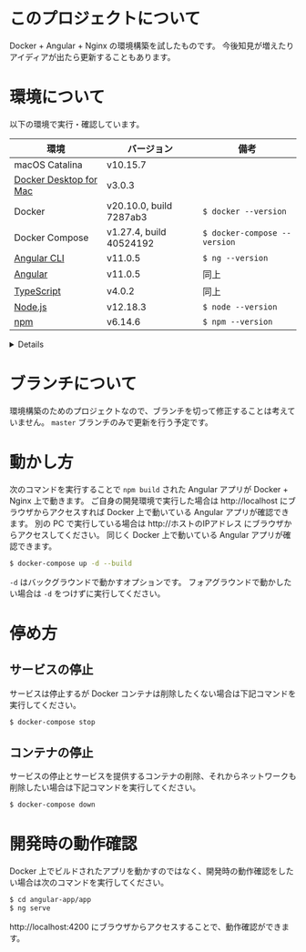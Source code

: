 # このプロジェクトについて
Docker + Angular + Nginx の環境構築を試したものです。
今後知見が増えたりアイディアが出たら更新することもあります。

# 環境について
以下の環境で実行・確認しています。

| 環境                                                         | バージョン              | 備考                         |
| ------------------------------------------------------------ | ----------------------- | ---------------------------- |
| macOS Catalina                                               | v10.15.7                |                              |
| [Docker Desktop for Mac](https://hub.docker.com/editions/community/docker-ce-desktop-mac/) | v3.0.3                   | |
| Docker                                                       | v20.10.0, build 7287ab3 | `$ docker --version`         |
| Docker Compose                                               | v1.27.4, build 40524192 | `$ docker-compose --version` |
| [Angular CLI](https://cli.angular.io/)                       | v11.0.5                 | `$ ng --version`             |
| [Angular](https://angular.io/)                               | v11.0.5                 | 同上                         |
| [TypeScript](https://www.typescriptlang.org/)                | v4.0.2                  | 同上                         |
| [Node.js](https://nodejs.org/ja/)                            | v12.18.3                | `$ node --version`           |
| [npm](https://www.npmjs.com/)                                | v6.14.6                 | `$ npm --version`            |

<details>
<div>
<summary>Angular のバージョン詳細( ng version の結果 )</summary>

```bash
$ ng version

     _                      _                 ____ _     ___
    / \   _ __   __ _ _   _| | __ _ _ __     / ___| |   |_ _|
   / △ \ | '_ \ / _` | | | | |/ _` | '__|   | |   | |    | |
  / ___ \| | | | (_| | |_| | | (_| | |      | |___| |___ | |
 /_/   \_\_| |_|\__, |\__,_|_|\__,_|_|       \____|_____|___|
                |___/


Angular CLI: 11.0.5
Node: 12.18.3
OS: darwin x64

Angular: 11.0.5
... animations, cli, common, compiler, compiler-cli, core, forms
... platform-browser, platform-browser-dynamic, router
Ivy Workspace: Yes

Package                         Version
---------------------------------------------------------
@angular-devkit/architect       0.1100.5
@angular-devkit/build-angular   0.1100.5
@angular-devkit/core            11.0.5
@angular-devkit/schematics      11.0.5
@schematics/angular             11.0.5
@schematics/update              0.1100.5
rxjs                            6.6.0
typescript                      4.0.2
```

</div>
</details>


# ブランチについて
環境構築のためのプロジェクトなので、ブランチを切って修正することは考えていません。
`master` ブランチのみで更新を行う予定です。

# 動かし方
次のコマンドを実行することで `npm build` された Angular アプリが Docker + Nginx 上で動きます。
ご自身の開発環境で実行した場合は http://localhost にブラウザからアクセスすれば Docker 上で動いている Angular アプリが確認できます。
別の PC で実行している場合は http://ホストのIPアドレス にブラウザからアクセスしてください。
同じく Docker 上で動いている Angular アプリが確認できます。

```bash
$ docker-compose up -d --build
```

`-d` はバックグラウンドで動かすオプションです。
フォアグラウンドで動かしたい場合は `-d` をつけずに実行してください。

# 停め方
## サービスの停止
サービスは停止するが Docker コンテナは削除したくない場合は下記コマンドを実行してください。

```bash
$ docker-compose stop
```

## コンテナの停止
サービスの停止とサービスを提供するコンテナの削除、それからネットワークも削除したい場合は下記コマンドを実行してください。

```bash
$ docker-compose down
```

# 開発時の動作確認
Docker 上でビルドされたアプリを動かすのではなく、開発時の動作確認をしたい場合は次のコマンドを実行してください。

```bash
$ cd angular-app/app
$ ng serve
```

http://localhost:4200 にブラウザからアクセスすることで、動作確認ができます。

